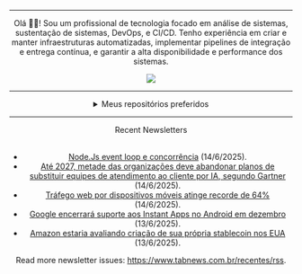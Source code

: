 <div align="center">
<hr>
<p>Olá 👋🏾! Sou um profissional de tecnologia focado em análise de sistemas, sustentação de sistemas, DevOps, e CI/CD. Tenho experiência em criar e manter infraestruturas automatizadas, implementar pipelines de integração e entrega contínua, e garantir a alta disponibilidade e performance dos sistemas.</p>
  <img src="https://media.giphy.com/media/yAGIvCiwPJn5C/giphy.gif">
<hr>
  <details>
  <summary>Meus repositórios preferidos</summary>
  <br />
  Alguns dos meus melhores repositórios:
  <br />
<br />
  <ul><li><a href=https://github.com/commitgeist/aluratube target="_blank" rel="noopener noreferrer">commitgeist/aluratube</a> (<b>0</b> ✨ and <b>0</b> 🍴): Aluratube - Desenvolvido durante a imersão React da Alura no final de 2022</li><li><a href=https://github.com/commitgeist/nlw-ia target="_blank" rel="noopener noreferrer">commitgeist/nlw-ia</a> (<b>0</b> ✨ and <b>0</b> 🍴): Projeto desenvolvido durante a NLW IA - Usando a API da OPENAI</li><li><a href=https://github.com/commitgeist/nlw-journey-ia target="_blank" rel="noopener noreferrer">commitgeist/nlw-journey-ia</a> (<b>0</b> ✨ and <b>0</b> 🍴): NLW IA - Agent de viagens usando python + langchain + GPT</li>
<li>More coming soon :).</li>
</ul>
  </details>
  <hr/>
    <summary>Recent Newsletters</summary>
  <br />
  <ul>
    <li><a href=https://www.tabnews.com.br/altoeandre/node-js-event-loop-e-concorrencia target="_blank" rel="noopener noreferrer">Node.Js event loop e concorrência</a> (14/6/2025).</li><li><a href=https://www.tabnews.com.br/NewsletterOficial/ate-2027-metade-das-organizacoes-deve-abandonar-planos-de-substituir-equipes-de-atendimento-ao-cliente-por-ia-segundo-gartner target="_blank" rel="noopener noreferrer">Até 2027, metade das organizações deve abandonar planos de substituir equipes de atendimento ao cliente por IA, segundo Gartner</a> (14/6/2025).</li><li><a href=https://www.tabnews.com.br/NewsletterOficial/trafego-web-por-dispositivos-moveis-atinge-recorde-de-64-por-cento target="_blank" rel="noopener noreferrer">Tráfego web por dispositivos móveis atinge recorde de 64%</a> (14/6/2025).</li><li><a href=https://www.tabnews.com.br/NewsletterOficial/google-encerrara-suporte-aos-instant-apps-no-android-em-dezembro target="_blank" rel="noopener noreferrer">Google encerrará suporte aos Instant Apps no Android em dezembro</a> (13/6/2025).</li><li><a href=https://www.tabnews.com.br/NewsletterOficial/amazon-estaria-avaliando-criacao-de-sua-propria-stablecoin-nos-eua target="_blank" rel="noopener noreferrer">Amazon estaria avaliando criação de sua própria stablecoin nos EUA</a> (13/6/2025).</li>
  </ul>
<p>Read more newsletter issues: <a href="https://www.tabnews.com.br/recentes/rss">https://www.tabnews.com.br/recentes/rss</a>.</p>
  </details>

